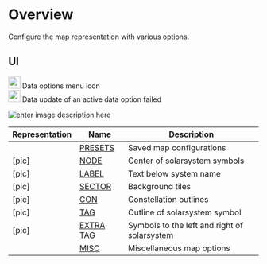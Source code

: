 # Overview
Configure the map representation with various options.
## UI
<img src="https://raw.githubusercontent.com/Risingson/eedocs/master/docs/images/Node-100_off.png" width="24" height="24" border="0" style="opacity:0.9;"> Data options menu icon<br>
<img src="https://raw.githubusercontent.com/Risingson/eedocs/master/docs/images/NodeRed-100_on.png" width="24" height="24" border="0" style="opacity:0.9;"> Data update of an active data option failed

![enter image description here](https://raw.githubusercontent.com/Risingson/eedocs/master/docs/images/menus/data-displays.png)

| Representation| Name | Description |
|--|--|--|
| | [PRESETS](https://eveeye.readthedocs.io/en/latest/data/presets/) | Saved map configurations |
| [pic]| [NODE](https://eveeye.readthedocs.io/en/latest/data/node/) | Center of solarsystem symbols |
| [pic]| [LABEL](https://eveeye.readthedocs.io/en/latest/data/label/) | Text below system name|
|[pic]|  [SECTOR](https://eveeye.readthedocs.io/en/latest/data/sector/) | Background tiles |
|[pic]|  [CON](https://eveeye.readthedocs.io/en/latest/data/constellation/) | Constellation outlines |
| [pic]| [TAG](https://eveeye.readthedocs.io/en/latest/data/tag/) | Outline of solarsystem symbol |
|[pic]|  [EXTRA TAG](https://eveeye.readthedocs.io/en/latest/data/tag/) | Symbols to the left and right of solarsystem |
| | [MISC](https://eveeye.readthedocs.io/en/latest/data/misc/) | Miscellaneous map options |

<!--stackedit_data:
eyJoaXN0b3J5IjpbMTM0MDQwMTkwMSwxODc3NjIwNjE5LDM0OD
kxMTIyNl19
-->